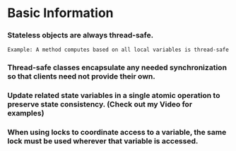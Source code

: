 # Basic Information


### Stateless objects are always thread-safe. 
    Example: A method computes based on all local variables is thread-safe
    
### Thread-safe classes encapsulate any needed synchronization so that clients need not provide their own.

### Update related state variables in a single atomic operation to preserve state consistency. (Check out my Video for examples)

### When using locks to coordinate access to a variable, the same lock must be used wherever that variable is accessed.

